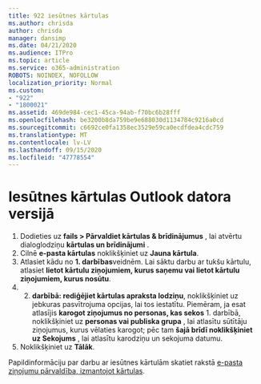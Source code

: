 ```yaml
---
title: 922 iesūtnes kārtulas
ms.author: chrisda
author: chrisda
manager: dansimp
ms.date: 04/21/2020
ms.audience: ITPro
ms.topic: article
ms.service: o365-administration
ROBOTS: NOINDEX, NOFOLLOW
localization_priority: Normal
ms.custom:
- "922"
- "1800021"
ms.assetid: 469de984-cec1-45ca-94ab-f70bc6b28fff
ms.openlocfilehash: be3200b8da759be9e688030d1134784c9216a0cd
ms.sourcegitcommit: c6692ce0fa1358ec3529e59ca0ecdfdea4cdc759
ms.translationtype: MT
ms.contentlocale: lv-LV
ms.lasthandoff: 09/15/2020
ms.locfileid: "47778554"
---
```

# <a name="inbox-rules-in-outlook-desktop"></a>Iesūtnes kārtulas Outlook datora versijā

1. Dodieties uz **fails > Pārvaldiet kārtulas & brīdinājumus** , lai atvērtu dialoglodziņu **kārtulas un brīdinājumi** .
2. Cilnē **e-pasta kārtulas** noklikšķiniet uz **Jauna kārtula**.
3. Atlasiet kādu no **1. darbības**veidnēm. Lai sāktu darbu ar tukšu kārtulu, atlasiet **lietot kārtulu ziņojumiem, kurus saņemu vai lietot kārtulu ziņojumiem, kurus nosūtu**.
4. 2. **darbībā: rediģējiet kārtulas apraksta lodziņu**, noklikšķiniet uz jebkuras pasvītrojuma opcijas, lai tos iestatītu. Piemēram, ja esat atlasījis **karogot ziņojumus no personas, kas sekos** 1. darbībā, noklikšķiniet uz **personas vai publiska grupa** , lai atlasītu sūtītāju ziņojumus, kurus vēlaties karogot; pēc tam **šajā brīdī noklikšķiniet uz Sekojums** , lai atlasītu karodziņu un sekojuma datumu.
5. Noklikšķiniet uz **Tālāk**.

Papildinformāciju par darbu ar iesūtnes kārtulām skatiet rakstā [e-pasta ziņojumu pārvaldība, izmantojot kārtulas](https://support.office.com/article/manage-email-messages-by-using-rules-c24f5dea-9465-4df4-ad17-a50704d66c59).
